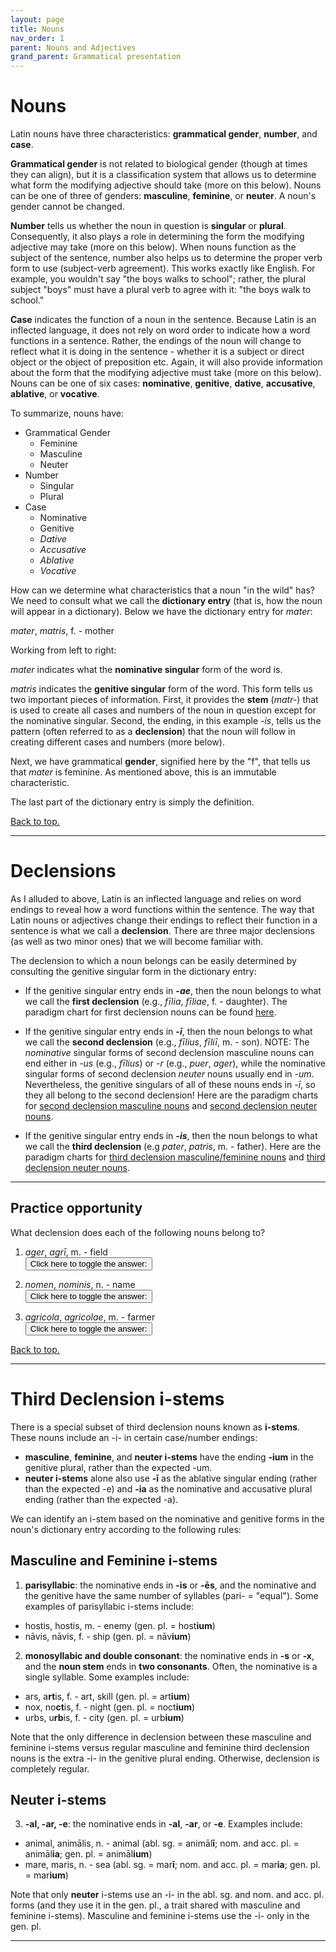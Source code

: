 ```yaml
---
layout: page
title: Nouns
nav_order: 1
parent: Nouns and Adjectives
grand_parent: Grammatical presentation
---
```


# Nouns

Latin nouns have three characteristics: **grammatical gender**, **number**, and **case**.

**Grammatical gender** is not related to biological gender (though at times they can align), but it is a classification system that allows us to determine what form the modifying adjective should take (more on this below). Nouns can be one of three of genders: **masculine**, **feminine**, or **neuter**. A noun's gender cannot be changed.

**Number** tells us whether the noun in question is **singular** or **plural**. Consequently, it also plays a role in determining the form the modifying adjective may take (more on this below). When nouns function as the subject of the sentence, number also helps us to determine the proper verb form to use (subject-verb agreement). This works exactly like English. For example, you wouldn't say "the boys walks to school"; rather, the plural subject "boys" must have a plural verb to agree with it: "the boys walk to school."

**Case** indicates the function of a noun in the sentence. Because Latin is an inflected language, it does not rely on word order to indicate how a word functions in a sentence. Rather, the endings of the noun will change to reflect what it is doing in the sentence - whether it is a subject or direct object or the object of preposition etc. Again, it will also provide information about the form that the modifying adjective must take (more on this below). Nouns can be one of six cases: **nominative**, **genitive**, **dative**, **accusative**, **ablative**, or **vocative**.

To summarize, nouns have:

- Grammatical Gender
  * Feminine
  * Masculine
  * Neuter
- Number
  * Singular
  * Plural
- Case
  * Nominative
  * Genitive
  * *Dative*
  * *Accusative*
  * *Ablative*
  * *Vocative*

How can we determine what characteristics that a noun "in the wild" has? We need to consult what we call the **dictionary entry** (that is, how the noun will appear in a dictionary). Below we have the dictionary entry for *mater*:

*mater*, *matris*, f. - mother

Working from left to right:

*mater* indicates what the **nominative singular** form of the word is.

*matris* indicates the **genitive singular** form of the word. This form tells us two important pieces of information. First, it provides the **stem** (*matr-*) that is used to create all cases and numbers of the noun in question except for the nominative singular. Second, the ending, in this example *-is*, tells us the pattern (often referred to as a **declension**) that the noun will follow in creating different cases and numbers (more below).

Next, we have grammatical **gender**, signified here by the "f", that tells us that *mater* is feminine. As mentioned above, this is an immutable characteristic.

The last part of the dictionary entry is simply the definition.

[Back to top.](#top)

***

# Declensions

As I alluded to above, Latin is an inflected language and relies on word endings to reveal how a word functions within the sentence. The way that Latin nouns or adjectives change their endings to reflect their function in a sentence is what we call a **declension**. There are three major declensions (as well as two minor ones) that we will become familiar with.

The declension to which a noun belongs can be easily determined by consulting the genitive singular form in the dictionary entry:
- If the genitive singular entry ends in ***-ae***, then the noun belongs to what we call the **first declension** (e.g., *fīlia*, *fīliae*, f. - daughter). The paradigm chart for first declension nouns can be found [here](../../charts/1-nouns#first-declension-feminine).

- If the genitive singular entry ends in ***-ī***, then the noun belongs to what we call the **second declension** (e.g., *fīlius*, *fīliī*, m. - son). NOTE: The *nominative* singular forms of second declension masculine nouns can end either in *-us* (e.g., *fīlius*) or *-r* (e.g., *puer*, *ager*), while the nominative singular forms of second declension *neuter* nouns usually end in *-um*. Nevertheless, the genitive singulars of all of these nouns ends in *-ī*, so they all belong to the second declension! Here are the paradigm charts for [second declension masculine nouns](../../charts/1-nouns#second-declension-masculine) and [second declension neuter nouns](../../charts/1-nouns#second-declension-neuter).

- If the genitive singular entry ends in ***-is***, then the noun belongs to what we call the **third declension** (e.g *pater*, *patris*, m. - father). Here are the paradigm charts for [third declension masculine/feminine nouns](../../charts/1-nouns#third-declension-masculinefeminine) and [third declension neuter nouns](../../charts/1-nouns#third-declension-neuter).

***

## Practice opportunity

What declension does each of the following nouns belong to?
1. *ager*, *agrī*, m. - field  
<button onclick="toggleDisplay('prac1')">Click here to toggle the answer:</button> <span style="display: none;" id="prac1">2nd</span>

2. *nomen*, *nominis*, n. - name  
<button onclick="toggleDisplay('prac2')">Click here to toggle the answer:</button> <span style="display: none;" id="prac2">3rd</span>

3. *agricola*, *agricolae*, m. - farmer  
<button onclick="toggleDisplay('prac3')">Click here to toggle the answer:</button> <span style="display: none;" id="prac3">1st</span>

[Back to top.](#top)

***

# Third Declension i-stems

There is a special subset of third declension nouns known as **i-stems**. These nouns include an -i- in certain case/number endings:
- **masculine**, **feminine**, and **neuter i-stems** have the ending **-ium** in the genitive plural, rather than the expected -um.
- **neuter i-stems** alone also use **-ī** as the ablative singular ending (rather than the expected -e) and **-ia** as the nominative and accusative plural ending (rather than the expected -a).

We can identify an i-stem based on the nominative and genitive forms in the noun's dictionary entry according to the following rules:

## Masculine and Feminine i-stems

1. **parisyllabic**: the nominative ends in **-is** or **-ēs**, and the nominative and the genitive have the same number of syllables (pari- = "equal"). Some examples of parisyllabic i-stems include:
  - hostis, hostis, m. - enemy (gen. pl. = host**ium**)
  - nāvis, nāvis, f. - ship (gen. pl. = nāv**ium**)
2. **monosyllabic and double consonant**: the nominative ends in **-s** or **-x**, and the **noun stem** ends in **two consonants**. Often, the nominative is a single syllable. Some examples include:
  - ars, a**rt**is, f. - art, skill (gen. pl. = art**ium**)
  - nox, no**ct**is, f. - night (gen. pl. = noct**ium**)
  - urbs, u**rb**is, f. - city (gen. pl. = urb**ium**)

Note that the only difference in declension between these masculine and feminine i-stems versus regular masculine and feminine third declension nouns is the extra -i- in the genitive plural ending. Otherwise, declension is completely regular.

## Neuter i-stems

3. **-al, -ar, -e**: the nominative ends in **-al**, **-ar**, or **-e**. Examples include:
  - animal, animālis, n. - animal (abl. sg. = animāl**ī**; nom. and acc. pl. = animāl**ia**; gen. pl. = animāl**ium**)
  - mare, maris, n. - sea (abl. sg. = mar**ī**; nom. and acc. pl. = mar**ia**; gen. pl. = mar**ium**)

Note that only **neuter** i-stems use an -i- in the abl. sg. and nom. and acc. pl. forms (and they use it in the gen. pl., a trait shared with masculine and feminine i-stems). Masculine and feminine i-stems use the -i- only in the gen. pl.

***
